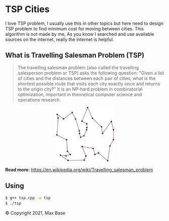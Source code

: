 # TSP Cities

I love TSP problem, I usually use this in other topics but here need to design TSP problem to find minimum cost for moving between cities. This algorithm is not made by me, As you know I searched and use available sources on the internet, really the internet is helpful.

## What is Travelling Salesman Problem (TSP)

> The travelling salesman problem (also called the travelling salesperson problem or TSP) asks the following question: "Given a list of cities and the distances between each pair of cities, what is the shortest possible route that visits each city exactly once and returns to the origin city?" It is an NP-hard problem in combinatorial optimization, important in theoretical computer science and operations research.

<p>
  <div align="center">
    <img src="logo.png" width="37%" alt="TSP Cities">
  </div>
</p>

**Read more:** https://en.wikipedia.org/wiki/Travelling_salesman_problem

## Using

```bash
$ g++ tsp.cpp -o tsp
$ ./tsp
```

© Copyright 2021, Max Base

